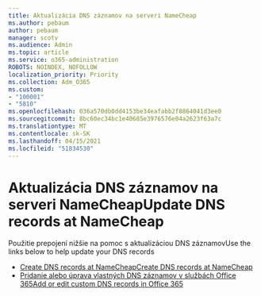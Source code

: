 ```yaml
---
title: Aktualizácia DNS záznamov na serveri NameCheap
ms.author: pebaum
author: pebaum
manager: scotv
ms.audience: Admin
ms.topic: article
ms.service: o365-administration
ROBOTS: NOINDEX, NOFOLLOW
localization_priority: Priority
ms.collection: Adm_O365
ms.custom:
- "100001"
- "5810"
ms.openlocfilehash: 036a570db0dd4153be34eafabb2f8864041d3ee0
ms.sourcegitcommit: 8bc60ec34bc1e40685e3976576e04a2623f63a7c
ms.translationtype: MT
ms.contentlocale: sk-SK
ms.lasthandoff: 04/15/2021
ms.locfileid: "51834530"
---
```

# <a name="update-dns-records-at-namecheap"></a><span data-ttu-id="1a826-102">Aktualizácia DNS záznamov na serveri NameCheap</span><span class="sxs-lookup"><span data-stu-id="1a826-102">Update DNS records at NameCheap</span></span>

<span data-ttu-id="1a826-103">Použitie prepojení nižšie na pomoc s aktualizáciou DNS záznamov</span><span class="sxs-lookup"><span data-stu-id="1a826-103">Use the links below to help update your DNS records</span></span>

- [<span data-ttu-id="1a826-104">Create DNS records at NameCheap</span><span class="sxs-lookup"><span data-stu-id="1a826-104">Create DNS records at NameCheap</span></span>](https://docs.microsoft.com/microsoft-365/admin/dns/create-dns-records-at-namecheap?view=o365-worldwide)
- [<span data-ttu-id="1a826-105">Pridanie alebo úprava vlastných DNS záznamov v službách Office 365</span><span class="sxs-lookup"><span data-stu-id="1a826-105">Add or edit custom DNS records in Office 365</span></span>](https://docs.microsoft.com/microsoft-365/admin/setup/add-domain#add-or-edit-custom-dns-records)